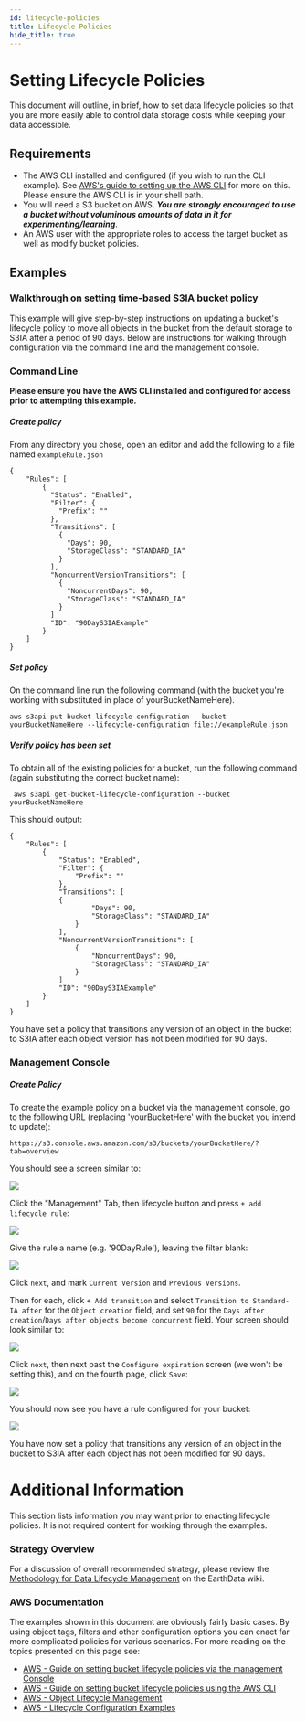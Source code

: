 ```yaml
---
id: lifecycle-policies
title: Lifecycle Policies
hide_title: true
---
```


# Setting Lifecycle Policies

This document will outline, in brief, how to set data lifecycle policies so that you are more easily able to control data storage costs while keeping your data accessible.

## Requirements

* The AWS CLI installed and configured (if you wish to run the CLI example).  See [AWS's guide to setting up the AWS CLI](https://docs.aws.amazon.com/AmazonS3/latest/dev/setup-aws-cli.html) for more on this.   Please ensure the AWS CLI is in your shell path.
* You will need a S3 bucket on AWS. ***You are strongly encouraged to use a bucket without voluminous amounts of data in it for experimenting/learning***.
* An AWS user with the appropriate roles to access the target bucket as well as modify bucket policies.

## Examples
### Walkthrough on setting time-based S3IA bucket policy
This example will give step-by-step instructions on updating a bucket's lifecycle policy to move all objects in the bucket from the default storage to S3IA after a period of 90 days.   Below are instructions for walking through configuration via the command line and the management console.

### Command Line
**Please ensure you have the AWS CLI installed and configured for access prior to attempting this example.**

##### Create policy
From any directory you chose, open an editor and add the following to a file named `exampleRule.json`

```
{
    "Rules": [
        {
          "Status": "Enabled",
          "Filter": {
            "Prefix": ""
          },
          "Transitions": [
            {
              "Days": 90,
              "StorageClass": "STANDARD_IA"
            }
          ],
          "NoncurrentVersionTransitions": [
            {
              "NoncurrentDays": 90,
              "StorageClass": "STANDARD_IA"
            }
          ]
          "ID": "90DayS3IAExample"
        }
    ]
}
```

##### Set policy

On the command line run the following command (with the bucket you're working with substituted in place of yourBucketNameHere).

```
aws s3api put-bucket-lifecycle-configuration --bucket yourBucketNameHere --lifecycle-configuration file://exampleRule.json
```

##### Verify policy has been set

To obtain all of the existing policies for a bucket, run the following command (again substituting the correct bucket name):

```
 aws s3api get-bucket-lifecycle-configuration --bucket yourBucketNameHere
```

This should output:
```
{
    "Rules": [
        {
            "Status": "Enabled",
            "Filter": {
                "Prefix": ""
            },
            "Transitions": [
            {
                    "Days": 90,
                    "StorageClass": "STANDARD_IA"
                }
            ],
            "NoncurrentVersionTransitions": [
                {
                    "NoncurrentDays": 90,
                    "StorageClass": "STANDARD_IA"
                }
            ]
            "ID": "90DayS3IAExample"
        }
    ]
}
```

You have set a policy that transitions any version of an object in the bucket to S3IA after each object version has not been modified for 90 days.

### Management Console

##### Create Policy

To create the example policy on a bucket via the management console, go to the following URL (replacing 'yourBucketHere' with the bucket you intend to update):

```
https://s3.console.aws.amazon.com/s3/buckets/yourBucketHere/?tab=overview
```

You should see a screen similar to:

![](assets/aws_bucket_console_example.png)

Click the "Management" Tab, then lifecycle button and press `+ add lifecycle rule`:

![](assets/add_lifecycle_rule.png)

Give the rule a name (e.g. '90DayRule'), leaving the filter blank:

![](assets/lifecycle_1.png)

Click `next`, and mark `Current Version` and `Previous Versions`.

Then for each, click `+ Add transition` and select `Transition to Standard-IA after` for the `Object creation` field, and set `90` for the `Days after creation`/`Days after objects become concurrent` field.    Your screen should look similar to:

![](assets/lifecycle_2.png)

Click `next`, then next past the `Configure expiration` screen (we won't be setting this), and on the fourth page, click `Save`:

![](assets/lifecycle_4.png)

You should now see you have a rule configured for your bucket:

![](assets/lifecycle_5.png)

You have now set a policy that transitions any version of an object in the bucket to S3IA after each object has not been modified for 90 days.


# Additional Information

This section lists information you may want prior to enacting lifecycle policies.  It is not required content for working through the examples.

### Strategy Overview

For a discussion of overall recommended strategy, please review the [Methodology for Data Lifecycle Management](https://wiki.earthdata.nasa.gov/display/CUMULUS/Methodology+for+Data+Lifecycle+Management) on the EarthData wiki.

### AWS Documentation

The examples shown in this document are obviously fairly basic cases.  By using object tags, filters and other configuration options  you can enact far more complicated policies for various scenarios.   For more reading on the topics presented on this page see:

* [AWS - Guide on setting bucket lifecycle policies via the management Console](https://docs.aws.amazon.com/AmazonS3/latest/user-guide/create-lifecycle.html)
* [AWS - Guide on setting bucket lifecycle policies using the AWS CLI](https://docs.aws.amazon.com/AmazonS3/latest/dev/set-lifecycle-cli.html)
* [AWS - Object Lifecycle Management](https://docs.aws.amazon.com/AmazonS3/latest/dev/object-lifecycle-mgmt.html)
* [AWS - Lifecycle Configuration Examples](https://docs.aws.amazon.com/AmazonS3/latest/dev/lifecycle-configuration-examples.html)
